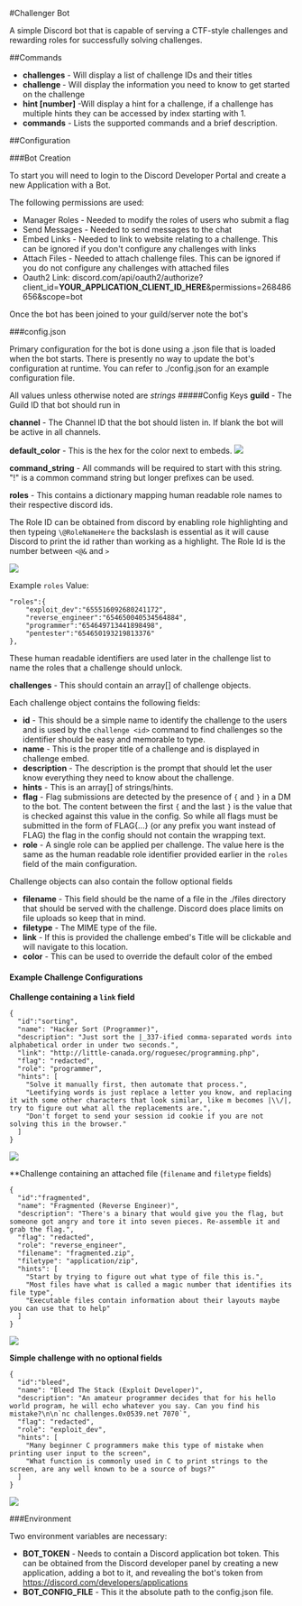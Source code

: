 #Challenger Bot

A simple Discord bot that is capable of serving a CTF-style challenges and rewarding roles for successfully solving challenges.

##Commands

 - **challenges** - Will display a list of challenge IDs and their titles
 - **challenge <id>** - Will display the information you need to know to get started on the challenge
 - **hint <id> [number]** -Will display a hint for a challenge, if a challenge has multiple hints they can be accessed by index starting with 1.
 - **commands** - Lists the supported commands and a brief description.

##Configuration

###Bot Creation

To start you will need to login to the Discord Developer Portal and create a new Application with a Bot.

The following permissions are used:

 - Manager Roles - Needed to modify the roles of users who submit a flag
 - Send Messages - Needed to send messages to the chat
 - Embed Links - Needed to link to website relating to a challenge. This can be ignored if you don't configure any challenges with links
 - Attach Files - Needed to attach challenge files. This can be ignored if you do not configure any challenges with attached files
 - Oauth2 Link: discord.com/api/oauth2/authorize?client_id=**YOUR_APPLICATION_CLIENT_ID_HERE**&permissions=268486656&scope=bot
 
Once the bot has been joined to your guild/server note the bot's 

###config.json

Primary configuration for the bot is done using a .json file that is loaded when the bot starts. There is presently no way to update the bot's configuration at runtime. You can refer to ./config.json for an example configuration file. 

All values unless otherwise noted are *strings*
#####Config Keys
**guild** - The Guild ID that bot should run in

**channel** - The Channel ID that the bot should listen in. If blank the bot will be active in all channels. 

**default_color** - This is the hex for the color next to embeds. 
![](http://se.ri0.us/2020-07-23-204257846-4b28a.png)

**command_string** - All commands will be required to start with this string. "!" is a common command string but longer prefixes can be used.

**roles** - This contains a dictionary mapping human readable role names to their respective discord ids. 

The Role ID can be obtained from discord by enabling role highlighting and then typeing `\@RoleNameHere` the backslash is essential as it will cause Discord to print the id rather than working as a highlight. The Role Id is the number between `<@&` and `>`

![](http://se.ri0.us/2020-07-23-200738151-a6081.png)

Example `roles` Value:

```
"roles":{
    "exploit_dev":"655516092680241172",
    "reverse_engineer":"654650040534564884",
    "programmer":"654649713441898498",
    "pentester":"654650193219813376"
},
```

These human readable identifiers are used later in the challenge list to name the roles that a challenge should unlock.

**challenges** - This should contain an array[] of challenge objects.

Each challenge object contains the following fields:

 - **id** - This should be a simple name to identify the challenge to the users and is used by the `challenge <id>` command to find challenges so the identifier should be easy and memorable to type.  
 - **name** - This is the proper title of a challenge and is displayed in challenge embed.
 - **description** - The description is the prompt that should let the user know everything they need to know about the challenge. 
 - **hints** - This is an array[] of strings/hints. 
 - **flag** - Flag submissions are detected by the presence of `{` and `}` in a DM to the bot. The content between the first `{` and the last `}` is the value that is checked against this value in the config. So while all flags must be submitted in the form of FLAG{...} (or any prefix you want instead of FLAG) the flag in the config should not contain the wrapping text.
 - **role** - A single role can be applied per challenge. The value here is the same as the human readable role identifier provided earlier in the `roles` field of the main configuration.

Challenge objects can also contain the follow optional fields

 - **filename** - This field should be the name of a file in the ./files directory that should be served with the challenge. Discord does place limits on file uploads so keep that in mind. 
 - **filetype** - The MIME type of the file.
 - **link** - If this is provided the challenge embed's Title will be clickable and will navigate to this location.
 - **color** - This can be used to override the default color of the embed

#### Example Challenge Configurations

**Challenge containing a `link` field**

```
{
  "id":"sorting",
  "name": "Hacker Sort (Programmer)",
  "description": "Just sort the |_337-ified comma-separated words into alphabetical order in under two seconds.",
  "link": "http://little-canada.org/roguesec/programming.php",
  "flag": "redacted",
  "role": "programmer",
  "hints": [
    "Solve it manually first, then automate that process.",
    "Leetifying words is just replace a letter you know, and replacing it with some other characters that look similar, like m becomes |\\/|, try to figure out what all the replacements are.",
    "Don't forget to send your session id cookie if you are not solving this in the browser."
  ]
}
```
![](http://se.ri0.us/2020-07-23-203739802-76c21.png)

**Challenge containing an attached file (`filename` and `filetype` fields)
```
{
  "id":"fragmented",
  "name": "Fragmented (Reverse Engineer)",
  "description": "There's a binary that would give you the flag, but someone got angry and tore it into seven pieces. Re-assemble it and grab the flag.",
  "flag": "redacted",
  "role": "reverse_engineer",
  "filename": "fragmented.zip",
  "filetype": "application/zip",
  "hints": [
    "Start by trying to figure out what type of file this is.",
    "Most files have what is called a magic number that identifies its file type",
    "Executable files contain information about their layouts maybe you can use that to help"
  ]
}
```
![](http://se.ri0.us/2020-07-23-203938530-ae8e3.png)

**Simple challenge with no optional fields**

```
{
  "id":"bleed",
  "name": "Bleed The Stack (Exploit Developer)",
  "description": "An amateur programmer decides that for his hello world program, he will echo whatever you say. Can you find his mistake?\n\n`nc challenges.0x0539.net 7070`",
  "flag": "redacted",
  "role": "exploit_dev",
  "hints": [
    "Many beginner C programmers make this type of mistake when printing user input to the screen",
    "What function is commonly used in C to print strings to the screen, are any well known to be a source of bugs?"
  ]
}
```


![](http://se.ri0.us/2020-07-23-204059667-4a9b6.png)

###Environment

Two environment variables are necessary:

 - **BOT_TOKEN** - Needs to contain a Discord application bot token. This can be obtained from the Discord developer panel by creating a new application, adding a bot to it, and revealing the bot's token from https://discord.com/developers/applications
 - **BOT_CONFIG_FILE** - This it the absolute path to the config.json file.

 
  






